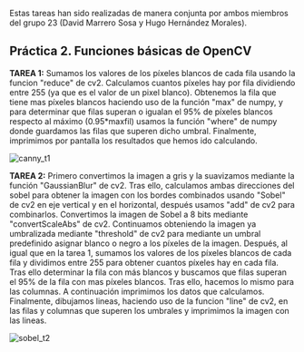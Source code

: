 Estas tareas han sido realizadas de manera conjunta por ambos miembros del grupo 23 (David Marrero Sosa y Hugo Hernández Morales).

## Práctica 2. Funciones básicas de OpenCV

**TAREA 1:** Sumamos los valores de los píxeles blancos de cada fila usando la funcion "reduce" de cv2. Calculamos cuantos píxeles hay por fila dividiendo entre 255 (ya que es el valor de un pixel blanco). Obtenemos la fila que tiene mas píxeles blancos haciendo uso de la función "max" de numpy, y para determinar que filas superan o igualan el 95% de píxeles blancos respecto al máximo (0.95*maxfil) usamos la función "where" de numpy donde guardamos las filas que superen dicho umbral. Finalmente, imprimimos por pantalla los resultados que hemos ido calculando.

![canny_t1](https://github.com/user-attachments/assets/0322e3c4-f6a2-4625-b8f3-b0f9e9bed099)

**TAREA 2:** Primero convertimos la imagen a gris y la suavizamos mediante la función "GaussianBlur" de cv2. Tras ello, calculamos ambas direcciones del sobel para obtener la imagen con los bordes combinados usando "Sobel" de cv2 en eje vertical y en el horizontal, después usamos "add" de cv2 para combinarlos. Convertimos la imagen de Sobel a 8 bits mediante "convertScaleAbs" de cv2. Continuamos obteniendo la imagen ya umbralizada mediante "threshold" de cv2 para mediante un umbral predefinido asignar blanco o negro a los píxeles de la imagen. Después, al igual que en la tarea 1, sumamos los valores de los píxeles blancos de cada fila y dividimos entre 255 para obtener cuantos píxeles hay en cada fila. Tras ello determinar la fila con más blancos y buscamos que filas superan el 95% de la fila con mas píxeles blancos. Tras ello, hacemos lo mismo para las columnas. A continuación imprimimos los datos que calculamos. Finalmente, dibujamos lineas, haciendo uso de la funcion "line" de cv2, en las filas y columnas que superen los umbrales y imprimimos la imagen con las lineas.

![sobel_t2](https://github.com/user-attachments/assets/33141379-16da-4f70-bc7b-a8d08f0dcee9)
